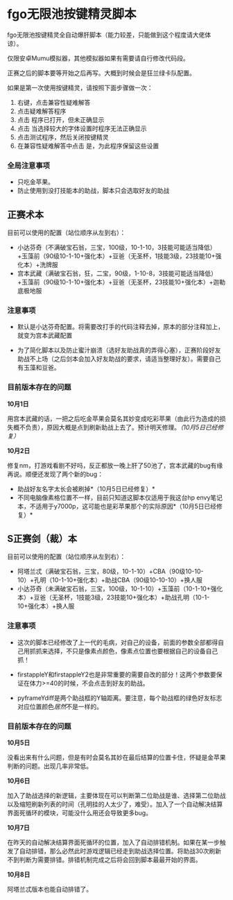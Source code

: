 # fgo无限池按键精灵脚本
fgo无限池按键精灵全自动爆肝脚本（能力较差，只能做到这个程度请大佬体谅）。

仅限安卓Mumu模拟器，其他模拟器如果有需要请自行修改代码段。

正赛之后的脚本要等开始之后再写。大概到时候会是狂兰绿卡队配置。

如果是第一次使用按键精灵，请按照下面步骤做一次：

1. 右键，点击兼容性疑难解答
2. 点击疑难解答程序
3. 点击 程序已打开，但未正确显示
4. 点击 当选择较大的字体设置时程序无法正确显示
5. 点击测试程序，然后关闭按键精灵
6. 在兼容性疑难解答中点击 是，为此程序保留这些设置

### 全局注意事项

* 只吃金苹果。
* 防止使用到没打技能本的助战，脚本只会选取好友的助战

## 正赛术本

目前可以使用的配置（站位顺序从左到右）：

* 小达芬奇（不满破宝石翁，三宝，100级，10-1-10，3技能可能适当降低）+玉藻前（90级10-1-10+强化本）+豆爸（无圣杯，1技能3级，23技能10+强化本）+洗牌服
* 宫本武藏（满破宝石翁，狂，二宝，90级，1-10-8，3技能可能适当降低）+玉藻前（90级10-1-10+强化本）+豆爸（无圣杯，23技能10+强化本）+迦勒底极地服

### 注意事项

* 默认是小达芬奇配置。将需要改打手的代码注释去掉，原本的部分注释加上，就变为宫本武藏配置

* 为了简化脚本以及防止蜜汁崩溃（选好友助战真的弄得心塞），正赛阶段好友助战不上场（之后剑本会加入好友助战的要求，请适当整理好友）。需要自己有玉藻和豆爸。

### 目前版本存在的问题

**10月1日**  

用宫本武藏的话，一把之后吃金苹果会莫名其妙变成吃彩苹果（由此行为造成的损失概不负责），原因大概是点到刷新助战上去了。预计明天修理。*（10月5日已经修复）*

**10月2日**  

修复nm，打游戏看剧不好吗，反正都放一晚上肝了50池了，宫本武藏的bug有缘再说。顺便还发现了两个新的bug：

* 助战好友名字太长会被刷掉*（10月5日已经修复）*
* 不同电脑像素格位置不一样，目前只知道这脚本仅适用于我这台hp envy笔记本，不适用于y7000p，这可能也是彩苹果那个的实际原因*（10月5日已经修复）*

## S正赛剑（裁）本

目前可以使用的配置（站位顺序从左到右）：

* 阿塔兰忒（满破宝石翁，三宝，80级，10-1-10）+CBA（90级10-10-10）+孔明（10-1-10+强化本）+助战CBA（90级10-10-10）+换人服
* 小达芬奇（未满破宝石翁，三宝，100级，10-1-10）+玉藻前（10-1-10+强化本）+豆爸（无圣杯，1技能3级，23技能10+强化本）+助战孔明（10-1-10+强化本）+换人服

### 注意事项

* 这次的脚本已经修改了上一代的毛病，对自己的设备，前面的参数全部都得自己用抓抓来选择，不只是像素点颜色，像素点位置也要根据自己的设备自己抓！


* firstappleY和firstappleY2也是非常重要的需要自改的部分！这两个参数要保证在体力>=40的时候，不会点击到好友的助战。
* pyframeYdiff是两个助战框的Y轴距离。要注意，每个助战框的绿色好友标志对应位置颜色*居然*不是一样的。

### 目前版本存在的问题

**10月5日**

没看出来有什么问题，但是有时会莫名其妙在最后结算的位置卡住，怀疑是金苹果判断的问题。出现几率非常低。

**10月6日** 

加入了助战选择的新逻辑，主要体现在可以判断第二位助战是谁、选择第二位助战以及缩短刷新列表的时间（孔明挂的人太少了，难受）。加入了一个自动解决结算界面死循环的模块，可能没什么用还会导致更多bug。

**10月7日**

在昨天的自动解决结算界面死循环的位置，加入了自动排错机制。如果在某一步触发了自动排错，那么必然此时游戏逻辑已经走到助战选择位置。将助战30次刷新不到判断为需要排错。排错机制完成之后将会回到脚本最最开始的界面。

**10月8日**

阿塔兰忒版本也能自动排错了。